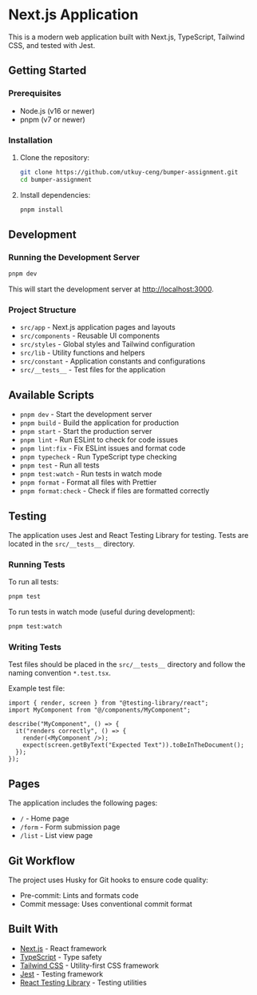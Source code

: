 # Next.js Application

This is a modern web application built with Next.js, TypeScript, Tailwind CSS, and tested with Jest.

## Getting Started

### Prerequisites

- Node.js (v16 or newer)
- pnpm (v7 or newer)

### Installation

1. Clone the repository:

   ```bash
   git clone https://github.com/utkuy-ceng/bumper-assignment.git
   cd bumper-assignment
   ```

2. Install dependencies:
   ```bash
   pnpm install
   ```

## Development

### Running the Development Server

```bash
pnpm dev
```

This will start the development server at [http://localhost:3000](http://localhost:3000).

### Project Structure

- `src/app` - Next.js application pages and layouts
- `src/components` - Reusable UI components
- `src/styles` - Global styles and Tailwind configuration
- `src/lib` - Utility functions and helpers
- `src/constant` - Application constants and configurations
- `src/__tests__` - Test files for the application

## Available Scripts

- `pnpm dev` - Start the development server
- `pnpm build` - Build the application for production
- `pnpm start` - Start the production server
- `pnpm lint` - Run ESLint to check for code issues
- `pnpm lint:fix` - Fix ESLint issues and format code
- `pnpm typecheck` - Run TypeScript type checking
- `pnpm test` - Run all tests
- `pnpm test:watch` - Run tests in watch mode
- `pnpm format` - Format all files with Prettier
- `pnpm format:check` - Check if files are formatted correctly

## Testing

The application uses Jest and React Testing Library for testing. Tests are located in the `src/__tests__` directory.

### Running Tests

To run all tests:

```bash
pnpm test
```

To run tests in watch mode (useful during development):

```bash
pnpm test:watch
```

### Writing Tests

Test files should be placed in the `src/__tests__` directory and follow the naming convention `*.test.tsx`.

Example test file:

```tsx
import { render, screen } from "@testing-library/react";
import MyComponent from "@/components/MyComponent";

describe("MyComponent", () => {
  it("renders correctly", () => {
    render(<MyComponent />);
    expect(screen.getByText("Expected Text")).toBeInTheDocument();
  });
});
```

## Pages

The application includes the following pages:

- `/` - Home page
- `/form` - Form submission page
- `/list` - List view page

## Git Workflow

The project uses Husky for Git hooks to ensure code quality:

- Pre-commit: Lints and formats code
- Commit message: Uses conventional commit format

## Built With

- [Next.js](https://nextjs.org/) - React framework
- [TypeScript](https://www.typescriptlang.org/) - Type safety
- [Tailwind CSS](https://tailwindcss.com/) - Utility-first CSS framework
- [Jest](https://jestjs.io/) - Testing framework
- [React Testing Library](https://testing-library.com/docs/react-testing-library/intro/) - Testing utilities
